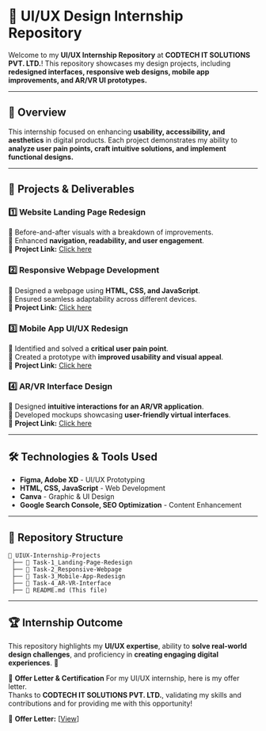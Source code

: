 # 🎨 UI/UX Design Internship Repository 

Welcome to my **UI/UX Internship Repository** at **CODTECH IT SOLUTIONS PVT. LTD.**! This repository showcases my design projects, including **redesigned interfaces, responsive web designs, mobile app improvements, and AR/VR UI prototypes.**

---

## 📌 **Overview**
This internship focused on enhancing **usability, accessibility, and aesthetics** in digital products. Each project demonstrates my ability to **analyze user pain points, craft intuitive solutions, and implement functional designs.**

---

## 🚀 **Projects & Deliverables**

### **1️⃣ Website Landing Page Redesign**
🔹 Before-and-after visuals with a breakdown of improvements.  
🔹 Enhanced **navigation, readability, and user engagement**.  
🔹 **Project Link:** [Click here](https://github.com/ojalp26/UI-UX-Design-Codtech-Internship/blob/main/Task%201%20%3A%20Redesign%20a%20Website%20Landing%20Page/Old%20to%20New%20Redesign.png)

### **2️⃣ Responsive Webpage Development**
🔹 Designed a webpage using **HTML, CSS, and JavaScript**.  
🔹 Ensured seamless adaptability across different devices.  
🔹 **Project Link:** [Click here](file:///D:/UIUX%20internship%20good%20reads%20_%20codtech/task2webpage/index.html)

### **3️⃣ Mobile App UI/UX Redesign**
🔹 Identified and solved a **critical user pain point**.  
🔹 Created a prototype with **improved usability and visual appeal**.  
🔹 **Project Link:** [Click here](https://github.com/ojalp26/UI-UX-Design-Codtech-Internship/tree/main/Task%203%3A%20Mobile%20App%20Redesign)

### **4️⃣ AR/VR Interface Design**
🔹 Designed **intuitive interactions for an AR/VR application**.  
🔹 Developed mockups showcasing **user-friendly virtual interfaces**.  
🔹 **Project Link:** [Click here](https://github.com/ojalp26/UI-UX-Design-Codtech-Internship/tree/main/Task%204%20%3A%20AR%20VR%20Interface%20Design)

---

## 🛠 **Technologies & Tools Used**
- **Figma, Adobe XD** - UI/UX Prototyping
- **HTML, CSS, JavaScript** - Web Development
- **Canva** - Graphic & UI Design
- **Google Search Console, SEO Optimization** - Content Enhancement

---

## 📂 **Repository Structure**
```
📁 UIUX-Internship-Projects
 ├── 📁 Task-1_Landing-Page-Redesign
 ├── 📁 Task-2_Responsive-Webpage
 ├── 📁 Task-3_Mobile-App-Redesign
 ├── 📁 Task-4_AR-VR-Interface
 ├── 📄 README.md (This file)
```

  

---

## 🏆 **Internship Outcome**
This repository highlights my **UI/UX expertise**, ability to **solve real-world design challenges**, and proficiency in **creating engaging digital experiences**. 🚀

📜 **Offer Letter & Certification**
For my UI/UX internship, here is my offer letter.  
Thanks to **CODTECH IT SOLUTIONS PVT. LTD.**, validating my skills and contributions and for providing me with this opportunity!  

📄 **Offer Letter:** [[View](https://www.linkedin.com/posts/ojal-paturday-7246ab321_uiuxdesign-codtech-internship-activity-7294643477080899584-irRr?utm_source=share&utm_medium=member_desktop&rcm=ACoAAFFwUEwBvXKwUsagnGYv5VK5aJFcIdB4b5s)] 
